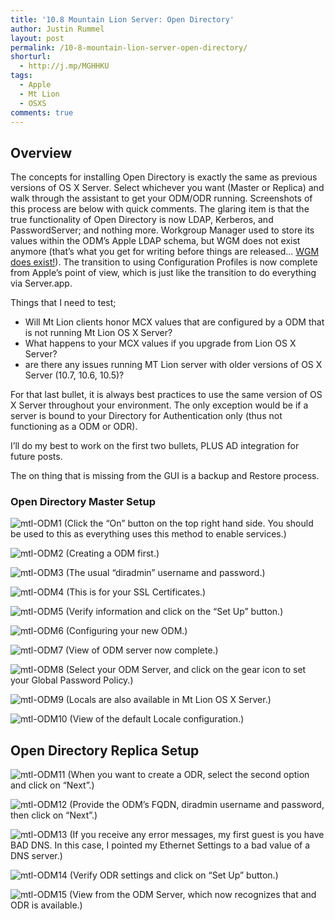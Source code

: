 ```yaml
---
title: '10.8 Mountain Lion Server: Open Directory'
author: Justin Rummel
layout: post
permalink: /10-8-mountain-lion-server-open-directory/
shorturl:
  - http://j.mp/MGHHKU
tags: 
  - Apple
  - Mt Lion
  - OSXS
comments: true
---
```

Overview
--------
The concepts for installing Open Directory is exactly the same as previous versions of OS X Server. Select whichever you want (Master or Replica) and walk through the assistant to get your ODM/ODR running. Screenshots of this process are below with quick comments. The glaring item is that the true functionality of Open Directory is now LDAP, Kerberos, and PasswordServer; and nothing more. Workgroup Manager used to store its values within the ODM’s Apple LDAP schema, but WGM does not exist anymore (that’s what you get for writing before things are released… [WGM does exist!][DL1567]). The transition to using Configuration Profiles is now complete from Apple’s point of view, which is just like the transition to do everything via Server.app.

[DL1567]: http://support.apple.com/kb/DL1567

Things that I need to test;

*   Will Mt Lion clients honor MCX values that are configured by a ODM that is not running Mt Lion OS X Server?
*   What happens to your MCX values if you upgrade from Lion OS X Server?
*   are there any issues running MT Lion server with older versions of OS X Server (10.7, 10.6, 10.5)?

For that last bullet, it is always best practices to use the same version of OS X Server throughout your environment. The only exception would be if a server is bound to your Directory for Authentication only (thus not functioning as a ODM or ODR).

I’ll do my best to work on the first two bullets, PLUS AD integration for future posts.

The on thing that is missing from the GUI is a backup and Restore process. 

### Open Directory Master Setup

![mtl-ODM1][mtl-ODM1]
(Click the “On” button on the top right hand side. You should be used to this as everything uses this method to enable services.)

![mtl-ODM2][mtl-ODM2]
(Creating a ODM first.)

![mtl-ODM3][mtl-ODM3]
(The usual “diradmin” username and password.)

![mtl-ODM4][mtl-ODM4]
(This is for your SSL Certificates.)

![mtl-ODM5][mtl-ODM5]
(Verify information and click on the “Set Up” button.)

![mtl-ODM6][mtl-ODM6]
(Configuring your new ODM.)

![mtl-ODM7][mtl-ODM7]
(View of ODM server now complete.)

![mtl-ODM8][mtl-ODM8]
(Select your ODM Server, and click on the gear icon to set your Global Password Policy.)

![mtl-ODM9][mtl-ODM9]
(Locals are also available in Mt Lion OS X Server.)

![mtl-ODM10][mtl-ODM10]
(View of the default Locale configuration.)

Open Directory Replica Setup
----------------------------
![mtl-ODM11][mtl-ODM11]
(When you want to create a ODR, select the second option and click on “Next”.)

![mtl-ODM12][mtl-ODM12]
(Provide the ODM’s FQDN, diradmin username and password, then click on “Next”.)

![mtl-ODM13][mtl-ODM13]
(If you receive any error messages, my first guest is you have BAD DNS. In this case, I pointed my Ethernet Settings to a bad value of a DNS server.)

![mtl-ODM14][mtl-ODM14]
(Verify ODR settings and click on “Set Up” button.)

![mtl-ODM15][mtl-ODM15]
(View from the ODM Server, which now recognizes that and ODR is available.)

[mtl-ODM1]: /images/2012/07/1-mtl-ODM.png
[mtl-ODM2]: /images/2012/07/2-mtl-ODM.png
[mtl-ODM3]: /images/2012/07/3-mtl-ODM.png
[mtl-ODM4]: /images/2012/07/4-mtl-ODM.png
[mtl-ODM5]: /images/2012/07/5-mtl-ODM.png
[mtl-ODM6]: /images/2012/07/6-mtl-ODM.png
[mtl-ODM7]: /images/2012/07/7-mtl-ODM.png
[mtl-ODM8]: /images/2012/07/8-mtl-ODM.png
[mtl-ODM9]: /images/2012/07/9-mtl-ODM.png
[mtl-ODM10]: /images/2012/07/10-mtl-ODM.png
[mtl-ODM11]: /images/2012/07/12-mtl-ODR.png
[mtl-ODM12]: /images/2012/07/13-mtl-ODR.png
[mtl-ODM13]: /images/2012/07/14-mtl-ODR.png
[mtl-ODM14]: /images/2012/07/15-mtl-ODM.png
[mtl-ODM15]: /images/2012/07/11-mtl-ODM.png
